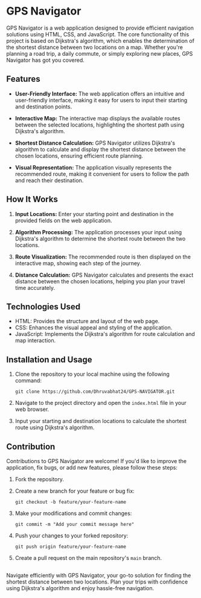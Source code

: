 # GPS Navigator

GPS Navigator is a web application designed to provide efficient navigation solutions using HTML, CSS, and JavaScript. The core functionality of this project is based on Dijkstra's algorithm, which enables the determination of the shortest distance between two locations on a map. Whether you're planning a road trip, a daily commute, or simply exploring new places, GPS Navigator has got you covered.

## Features

- **User-Friendly Interface:** The web application offers an intuitive and user-friendly interface, making it easy for users to input their starting and destination points.

- **Interactive Map:** The interactive map displays the available routes between the selected locations, highlighting the shortest path using Dijkstra's algorithm.

- **Shortest Distance Calculation:** GPS Navigator utilizes Dijkstra's algorithm to calculate and display the shortest distance between the chosen locations, ensuring efficient route planning.

- **Visual Representation:** The application visually represents the recommended route, making it convenient for users to follow the path and reach their destination.

## How It Works

1. **Input Locations:** Enter your starting point and destination in the provided fields on the web application.

2. **Algorithm Processing:** The application processes your input using Dijkstra's algorithm to determine the shortest route between the two locations.

3. **Route Visualization:** The recommended route is then displayed on the interactive map, showing each step of the journey.

4. **Distance Calculation:** GPS Navigator calculates and presents the exact distance between the chosen locations, helping you plan your travel time accurately.

## Technologies Used

- HTML: Provides the structure and layout of the web page.
- CSS: Enhances the visual appeal and styling of the application.
- JavaScript: Implements the Dijkstra's algorithm for route calculation and map interaction.

## Installation and Usage

1. Clone the repository to your local machine using the following command:

   ```
   git clone https://github.com/Dhruvabhat24/GPS-NAVIGATOR.git
   ```

2. Navigate to the project directory and open the `index.html` file in your web browser.

3. Input your starting and destination locations to calculate the shortest route using Dijkstra's algorithm.

## Contribution

Contributions to GPS Navigator are welcome! If you'd like to improve the application, fix bugs, or add new features, please follow these steps:

1. Fork the repository.

2. Create a new branch for your feature or bug fix:

   ```
   git checkout -b feature/your-feature-name
   ```

3. Make your modifications and commit changes:

   ```
   git commit -m "Add your commit message here"
   ```

4. Push your changes to your forked repository:

   ```
   git push origin feature/your-feature-name
   ```

5. Create a pull request on the main repository's `main` branch.

##

Navigate efficiently with GPS Navigator, your go-to solution for finding the shortest distance between two locations. Plan your trips with confidence using Dijkstra's algorithm and enjoy hassle-free navigation.
